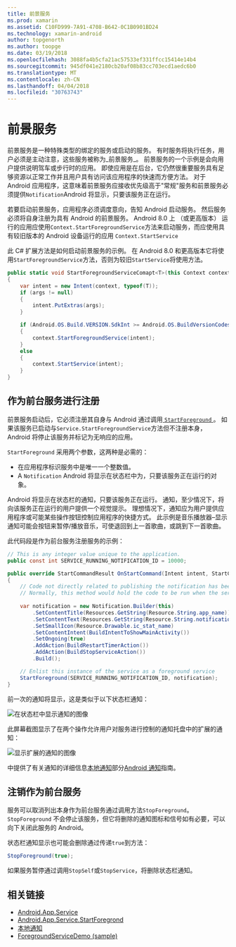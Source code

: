 ```yaml
---
title: 前景服务
ms.prod: xamarin
ms.assetid: C10FD999-7A91-4708-B642-0C1B0901BD24
ms.technology: xamarin-android
author: topgenorth
ms.author: toopge
ms.date: 03/19/2018
ms.openlocfilehash: 3088fa4b5cfa21ac57533ef331ffcc15414e14b4
ms.sourcegitcommit: 945df041e2180cb20af08b83cc703ecd1aedc6b0
ms.translationtype: MT
ms.contentlocale: zh-CN
ms.lasthandoff: 04/04/2018
ms.locfileid: "30763743"
---
```

# <a name="foreground-services"></a>前景服务

前景服务是一种特殊类型的绑定的服务或启动的服务。 有时服务将执行任务，用户必须是主动注意，这些服务被称为_前景服务_。 前景服务的一个示例是会向用户提供说明驾车或步行时的应用。 即使应用是在后台，它仍然很重要服务具有足够资源以正常工作并且用户具有访问该应用程序的快速而方便方法。 对于 Android 应用程序，这意味着前景服务应接收优先级高于"常规"服务和前景服务必须提供`Notification`Android 将显示，只要该服务正在运行。
 
若要启动前景服务，应用程序必须调度意向，告知 Android 启动服务。 然后服务必须将自身注册为具有 Android 的前景服务。 Android 8.0 上 （或更高版本） 运行的应用应使用`Context.StartForegroundService`方法来启动服务，而应使用具有较旧版本的 Android 设备运行的应用 `Context.StartService`

此 C# 扩展方法是如何启动前景服务的示例。 在 Android 8.0 和更高版本它将使用`StartForegroundService`方法，否则为较旧`StartService`将使用方法。  

```csharp
public static void StartForegroundServiceComapt<T>(this Context context, Bundle args = null) where T : Service
{
    var intent = new Intent(context, typeof(T));
    if (args != null) 
    {
        intent.PutExtras(args);
    }

    if (Android.OS.Build.VERSION.SdkInt >= Android.OS.BuildVersionCodes.O)
    {
        context.StartForegroundService(intent);
    }
    else
    {
        context.StartService(intent);
    }
}
```

## <a name="registering-as-a-foreground-service"></a>作为前台服务进行注册

前景服务启动后，它必须注册其自身与 Android 通过调用[ `StartForeground` ](https://developer.xamarin.com/api/member/Android.App.Service.StartForeground/p/System.Int32/Android.App.Notification/)。 如果该服务已启动与`Service.StartForegroundService`方法但不注册本身，Android 将停止该服务并标记为无响应的应用。

`StartForeground` 采用两个参数，这两种是必需的：
 
* 在应用程序标识服务中是唯一一个整数值。
* A `Notification` Android 将显示在状态栏中为，只要该服务正在运行的对象。

Android 将显示在状态栏的通知，只要该服务正在运行。 通知，至少情况下，将向该服务正在运行的用户提供一个视觉提示。 理想情况下，通知应为用户提供应用程序或可能某些操作按钮控制应用程序的快捷方式。 此示例是音乐播放器&ndash;显示通知可能会按钮来暂停/播放音乐，可使退回到上一首歌曲，或跳到下一首歌曲。 

此代码段是作为前台服务注册服务的示例：   

```csharp
// This is any integer value unique to the application.
public const int SERVICE_RUNNING_NOTIFICATION_ID = 10000;

public override StartCommandResult OnStartCommand(Intent intent, StartCommandFlags flags, int startId)
{
    // Code not directly related to publishing the notification has been omitted for clarity.
    // Normally, this method would hold the code to be run when the service is started.
    
    var notification = new Notification.Builder(this)
        .SetContentTitle(Resources.GetString(Resource.String.app_name))
        .SetContentText(Resources.GetString(Resource.String.notification_text))
        .SetSmallIcon(Resource.Drawable.ic_stat_name)
        .SetContentIntent(BuildIntentToShowMainActivity())
        .SetOngoing(true)
        .AddAction(BuildRestartTimerAction())
        .AddAction(BuildStopServiceAction())
        .Build();

    // Enlist this instance of the service as a foreground service
    StartForeground(SERVICE_RUNNING_NOTIFICATION_ID, notification);
}
```

前一次的通知将显示，这是类似于以下状态栏通知：

![在状态栏中显示通知的图像](foreground-services-images/foreground-services-01.png "状态栏中显示通知的图像")

此屏幕截图显示了在两个操作允许用户对服务进行控制的通知托盘中的扩展的通知：

![显示扩展的通知的图像](foreground-services-images/foreground-services-02.png "显示扩展的通知的图像。")

中提供了有关通知的详细信息[本地通知](~/android/app-fundamentals/notifications/local-notifications.md)部分[Android 通知](~/android/app-fundamentals/notifications/index.md)指南。

## <a name="unregistering-as-a-foreground-service"></a>注销作为前台服务

服务可以取消列出本身作为前台服务通过调用方法`StopForeground`。 `StopForeground` 不会停止该服务，但它将删除的通知图标和信号如有必要，可以向下关闭此服务的 Android。

状态栏通知显示也可能会删除通过传递`true`到方法： 

```csharp
StopForeground(true);
```

如果服务暂停通过调用`StopSelf`或`StopService`，将删除状态栏通知。

## <a name="related-links"></a>相关链接

- [Android.App.Service](https://developer.xamarin.com/api/type/Android.App.Service/)
- [Android.App.Service.StartForegrond](https://developer.xamarin.com/api/member/Android.App.Service.StartForeground/p/System.Int32/Android.App.Notification/)
- [本地通知](~/android/app-fundamentals/notifications/local-notifications.md)
- [ForegroundServiceDemo (sample)](https://developer.xamarin.com/samples/monodroid/ApplicationFundamentals/ServiceSamples/ForegroundServiceDemo/)

